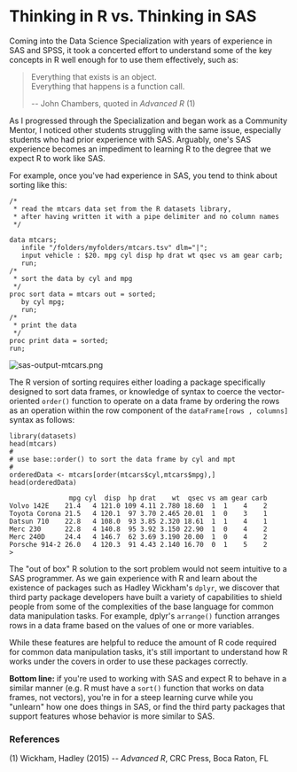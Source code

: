 # Thinking in R vs. Thinking in SAS

Coming into the Data Science Specialization with years of experience in SAS and SPSS, it took a concerted effort to understand some of the key concepts in R well enough for to use them effectively, such as:

> Everything that exists is an object.<br>
> Everything that happens is a function call.
>
>    -- John Chambers, quoted in *Advanced R* (1)

As I progressed through the Specialization and began work as a Community Mentor, I noticed other students struggling with the same issue, especially students who had prior experience with SAS. Arguably, one's SAS experience becomes an impediment to learning R to the degree that we expect R to work like SAS.

For example, once you've had experience in SAS, you tend to think about sorting like this:

    /*
     * read the mtcars data set from the R datasets library,
     * after having written it with a pipe delimiter and no column names
     */

    data mtcars;
       infile "/folders/myfolders/mtcars.tsv" dlm="|";
       input vehicle : $20. mpg cyl disp hp drat wt qsec vs am gear carb;
       run;
    /*
     * sort the data by cyl and mpg
     */  
    proc sort data = mtcars out = sorted;
       by cyl mpg;
       run;
    /*
     * print the data
     */  
    proc print data = sorted;
    run;


![sas-output-mtcars.png](https://coursera-forum-screenshots.s3.amazonaws.com/69/ca71306a2411e5abbc6b922f7b95ed/sas-output-mtcars.png)  



The R version of sorting requires either loading a package specifically designed to sort data frames, or knowledge of syntax to coerce the vector-oriented `order()` function to operate on a data frame by ordering the rows as an operation within the row component of the `dataFrame[rows , columns]` syntax as follows:

    library(datasets)
    head(mtcars)
    #
    # use base::order() to sort the data frame by cyl and mpt
    #
    orderedData <- mtcars[order(mtcars$cyl,mtcars$mpg),]
    head(orderedData)

                   mpg cyl  disp  hp drat    wt  qsec vs am gear carb
    Volvo 142E    21.4   4 121.0 109 4.11 2.780 18.60  1  1    4    2
    Toyota Corona 21.5   4 120.1  97 3.70 2.465 20.01  1  0    3    1
    Datsun 710    22.8   4 108.0  93 3.85 2.320 18.61  1  1    4    1
    Merc 230      22.8   4 140.8  95 3.92 3.150 22.90  1  0    4    2
    Merc 240D     24.4   4 146.7  62 3.69 3.190 20.00  1  0    4    2
    Porsche 914-2 26.0   4 120.3  91 4.43 2.140 16.70  0  1    5    2
    >

The "out of box" R solution to the sort problem would not seem intuitive to a SAS programmer.  As we gain experience with R and learn about the existence of packages such as Hadley Wickham's `dplyr`, we discover that third party package developers have built a variety of capabilities to shield people from some of the complexities of the base language for common data manipulation tasks. For example, dplyr's `arrange()` function arranges rows in a data frame based on the values of one or more variables. 

While these features are helpful to reduce the amount of R code required for common data manipulation tasks, it's still important to understand how R works under the covers in order to use these packages correctly.

**Bottom line:** if you're used to working with SAS and expect R to behave in a similar manner (e.g. R must have a `sort()` function that works on data frames, not vectors), you're in for a steep learning curve while you "unlearn" how one does things in SAS, or find the third party packages that support features whose behavior is more similar to SAS.

### References

(1) Wickham, Hadley (2015) -- *Advanced R*, CRC Press, Boca Raton, FL
